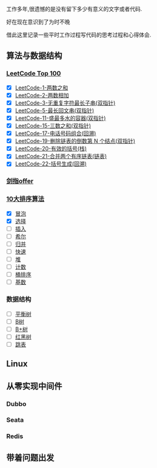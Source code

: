工作多年,很遗憾的是没有留下多少有意义的文字或者代码.

好在现在意识到了为时不晚

借此这里记录一些平时工作过程写代码的思考过程和心得体会.

## 算法与数据结构

### [LeetCode Top 100](https://leetcode-cn.com/problem-list/2cktkvj/)

- [x] [LeetCode-1-两数之和](src/main/java/com/roadmap/algorithm/leetcode/TwoSum1.java)
- [x] [LeetCode-2-两数相加](src/main/java/com/roadmap/algorithm/leetcode/AddTwoNumbers2.java)
- [x] [LeetCode-3-无重复字符最长子串(双指针)](src/main/java/com/roadmap/algorithm/leetcode/LengthOfLongestSubstring3.java)
- [x] [LeetCode-5-最长回文串(双指针)](src/main/java/com/roadmap/algorithm/leetcode/LongestPalindrome5.java)
- [x] [LeetCode-11-盛最多水的容器(双指针)](src/main/java/com/roadmap/algorithm/leetcode/MaxArea11.java)
- [x] [LeetCode-15-三数之和(双指针)](src/main/java/com/roadmap/algorithm/leetcode/ThreeSum15.java)
- [x] [LeetCode-17-电话号码组合(回溯)](src/main/java/com/roadmap/algorithm/leetcode/LetterCombinations17.java)
- [x] [LeetCode-19-删除链表的倒数第 N 个结点(双指针)](src/main/java/com/roadmap/algorithm/leetcode/RemoveNthFromEnd19.java)
- [x] [LeetCode-20-有效的括号(栈)](src/main/java/com/roadmap/algorithm/leetcode/IsValid20.java)
- [x] [LeetCode-21-合并两个有序链表(链表)](src/main/java/com/roadmap/algorithm/leetcode/MergeTwoLists21.java)
- [x] [LeetCode-22-括号生成(回溯)](src/main/java/com/roadmap/algorithm/leetcode/GenerateParenthesis22.java)

### [剑指offer](https://leetcode-cn.com/problemset/lcof/)


### [10大排序算法](https://www.runoob.com/w3cnote/ten-sorting-algorithm.html)

- [x] [冒泡](article/排序算法.md)
- [x] [选择](article/排序算法.md)
- [ ] [插入](article/排序算法.md)
- [ ] [希尔](article/排序算法.md)
- [ ] [归并](article/排序算法.md)
- [ ] [快速](article/排序算法.md)
- [ ] [堆](article/排序算法.md)
- [ ] [计数](article/排序算法.md)
- [ ] [桶排序](article/排序算法.md)
- [ ] [基数](article/排序算法.md)

### 数据结构

- [ ] [平衡树]()
- [ ] [B树]()
- [ ] [B+树]()
- [ ] [红黑树]()
- [ ] [跳表]()
       
## Linux

## 从零实现中间件

### Dubbo

### Seata

### Redis

## 带着问题出发

